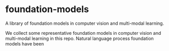 # foundation-models
A library of foundation models in computer vision and multi-modal learning. 

We collect some representative foundation models in computer vision and multi-modal learning in this repo. Natural language process foundation models have been 